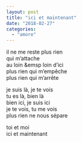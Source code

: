 ```yaml
---
layout: post
title: "ici et maintenant"
date: "2018-02-27"
categories:
  - "amore"
---
```


il ne me reste plus rien  
qui m’attache  
au loin &emsp loin d’ici  
plus rien qui m’empêche  
plus rien qui m’arrête  

je suis là, je te vois  
tu es là, bien là  
bien ici, je suis ici  
je te vois, tu me vois  
plus rien ne nous sépare  

toi et moi  
ici et maintenant  
